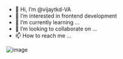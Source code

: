 - 👋 Hi, I’m @vijaytkd-VA
- 👀 I’m interested in frontend development
- 🌱 I’m currently learning ...
- 💞️ I’m looking to collaborate on ...
- 📫 How to reach me ...

<!---
vijaytkd-VA/vijaytkd-VA is a ✨ special ✨ repository because its `README.md` (this file) appears on your GitHub profile.
You can click the Preview link to take a look at your changes.
--->

![image](https://github.com/vijaytkd-VA/vijaytkd-VA/assets/127473876/cae78c44-7824-4681-9856-58d0206de7cc)
